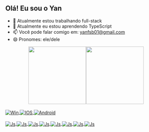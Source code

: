 ## Olá! Eu sou o Yan

- 🔭 Atualmente estou trabalhando full-stack
- 🌱 Atualmente eu estou aprendendo TypeScript
- 📫 Você pode falar comigo em: yanfsb01@gmail.com
- 😄 Pronomes: ele/dele

<div align="center">
  <a href="https://github.com/YanFer010">
  <img height="180em" src="https://github-readme-stats.vercel.app/api?username=YanFer010&show_icons=true&theme=dracula&include_all_commits=true&count_private=true"/><img height="180em" src="https://github-readme-stats.vercel.app/api/top-langs/?username=YanFer010&layout=compact&langs_count=7&theme=dracula"/>
</div>
<div style="display: inline_block"><br>
  <img align="center" alt="Win" src="https://img.shields.io/badge/Windows-0078D6?style=for-the-badge&logo=windows&logoColor=white">
  <img align="center" alt="IOS"  src="https://img.shields.io/badge/iOS-000000?style=for-the-badge&logo=ios&logoColor=white">
  <img align="center" alt="Android"  src="https://img.shields.io/badge/Android-3DDC84?style=for-the-badge&logo=android&logoColor=white">
</div><br />
<div style="display: inline_block">
  <img align="center" alt="Js" src="https://img.shields.io/badge/CSS-239120?&style=for-the-badge&logo=css3&logoColor=white">
  <img align="center" alt="Js" src="https://img.shields.io/badge/HTML-239120?style=for-the-badge&logo=html5&logoColor=white">
  <img align="center" alt="Js" src="https://img.shields.io/badge/Python-3776AB?style=for-the-badge&logo=python&logoColor=white">
  <img align="center" alt="Js" src="https://img.shields.io/badge/JavaScript-F7DF1E?style=for-the-badge&logo=javascript&logoColor=black">
  <img align="center" alt="Js" src="https://img.shields.io/badge/Node.js-43853D?style=for-the-badge&logo=node.js&logoColor=white">
  <img align="center" alt="Js" src="https://img.shields.io/badge/PHP-777BB4?style=for-the-badge&logo=php&logoColor=white">
  <img align="center" alt="Js" src="https://img.shields.io/badge/React-20232A?style=for-the-badge&logo=react&logoColor=61DAFB">
  <img align="center" alt="Js" src="https://img.shields.io/badge/React_Native-20232A?style=for-the-badge&logo=react&logoColor=61DAFB">
</div>
